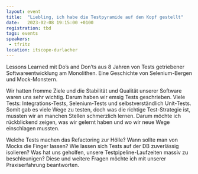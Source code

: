 ```yaml
---
layout: event
title:  "Liebling, ich habe die Testpyramide auf den Kopf gestellt"
date:   2023-02-08 19:15:00 +0100
registration: tbd
tags: events
speakers:
 - tfritz
location: itscope-durlacher
---
```


Lessons Learned mit Do’s and Don’ts aus 8 Jahren von Tests getriebener Softwareentwicklung am Monolithen. Eine Geschichte von Selenium-Bergen und Mock-Monstern.

Wir hatten fromme Ziele und die Stabilität und Qualität unserer Software waren uns sehr wichtig. Darum haben wir emsig Tests geschrieben. Viele Tests: Integrations-Tests, Selenium-Tests und selbstverständlich Unit-Tests. Somit gab es viele Wege zu testen, doch was die richtige Test-Strategie ist, mussten wir an manchen Stellen schmerzlich lernen. Darum möchte ich rückblickend zeigen, was wir gelernt haben und wo wir neue Wege einschlagen mussten.

Welche Tests machen das Refactoring zur Hölle? Wann sollte man von Mocks die Finger lassen? Wie lassen sich Tests auf der DB zuverlässig isolieren? Was hat uns geholfen, unsere Testpipeline-Laufzeiten massiv zu beschleunigen? Diese und weitere Fragen möchte ich mit unserer Praxiserfahrung beantworten.
